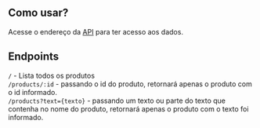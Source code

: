 ## Como usar?

Acesse o endereço da [API](https://api-products.now.sh) para ter acesso aos dados.

## Endpoints

`/` - Lista todos os produtos
<br>
`/products/:id` - passando o id do produto, retornará apenas o produto com o id informado.
<br>
`/products?text={texto}` - passando um texto ou parte do texto que contenha no nome do produto, retornará apenas o produto com o texto foi informado.
<br>
